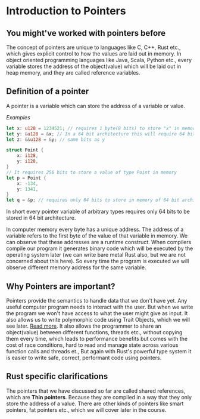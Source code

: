 # Introduction to Pointers

## You might've worked with pointers before

The concept of pointers are unique to languages like C, C++, Rust etc., which
gives explicit control to how the values are laid out in memory.
In object oriented programming languages like Java, Scala, Python etc., every variable
stores the address of the object(value) which will be laid out in heap memory, and they
are called reference variables.

## Definition of a pointer

A pointer is a variable which can store the address of a variable or value.

*Examples*
```rust
let x: u128 = 1234521; // requires 1 byte(8 bits) to store "x" in memory
let y: &u128 = &x; // In a 64 bit architecture this will require 64 bits to store "y" in memory
let z: &&u128 = &y; // same bits as y

struct Point {
    x: i128,
    y: i128,
}
// It requires 256 bits to store a value of type Point in memory
let p = Point {
    x: -134,
    y: 1341,
}
let q = &p; // requires only 64 bits to store in memory of 64 bit architecture
```

In short every pointer variable of arbitrary types requires only 64 bits to be stored
in 64 bit architecture.

In computer memory every byte has a unique address. The address of a variable refers
to the first byte of the value of that variable in memory.
We can observe that these addresses are a runtime construct. When compilers compile our
program it generates binary code which will be executed by the operating system later (we can
write bare metal Rust also, but we are not concerned about this here). So every time the program
is executed we will observe different memory address for the same variable.

## Why Pointers are important?

Pointers provide the semantics to handle data that we don't have yet.
Any useful computer program needs to interact with the user. But when we write the program
we won't have access to what the user might give as input.
It also allows us to write polymorphic code using Trait Objects, which we will see later.
[Read more](https://en.wikipedia.org/wiki/Virtual_method_table).
It also allows the programmer to share an object(value) between different functions, threads
etc., without copying them every time, which leads to performance benefits but comes with the
cost of race conditions, hard to read and manage state across various function calls and threads
et., But again with Rust's powerful type system it is easier to write safe, correct, performant code
using pointers.

## Rust specific clarifications

The pointers that we have discussed so far are called shared references, which are **Thin pointers**.
Because they are compiled in a way that they only store the address of a value.
There are other kinds of pointers like smart pointers, fat pointers etc., which we will cover later
in the course.
